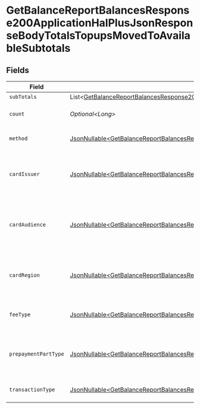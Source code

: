 # GetBalanceReportBalancesResponse200ApplicationHalPlusJsonResponseBodyTotalsTopupsMovedToAvailableSubtotals


## Fields

| Field                                                                                                                                                                                                                                                                                | Type                                                                                                                                                                                                                                                                                 | Required                                                                                                                                                                                                                                                                             | Description                                                                                                                                                                                                                                                                          | Example                                                                                                                                                                                                                                                                              |
| ------------------------------------------------------------------------------------------------------------------------------------------------------------------------------------------------------------------------------------------------------------------------------------ | ------------------------------------------------------------------------------------------------------------------------------------------------------------------------------------------------------------------------------------------------------------------------------------ | ------------------------------------------------------------------------------------------------------------------------------------------------------------------------------------------------------------------------------------------------------------------------------------ | ------------------------------------------------------------------------------------------------------------------------------------------------------------------------------------------------------------------------------------------------------------------------------------ | ------------------------------------------------------------------------------------------------------------------------------------------------------------------------------------------------------------------------------------------------------------------------------------ |
| `subTotals`                                                                                                                                                                                                                                                                          | List\<[GetBalanceReportBalancesResponse200ApplicationHalPlusJsonResponseBodyTotalsTopupsMovedToAvailableSubtotalsSubTotals](../../models/operations/GetBalanceReportBalancesResponse200ApplicationHalPlusJsonResponseBodyTotalsTopupsMovedToAvailableSubtotalsSubTotals.md)>         | :heavy_minus_sign:                                                                                                                                                                                                                                                                   | N/A                                                                                                                                                                                                                                                                                  |                                                                                                                                                                                                                                                                                      |
| `count`                                                                                                                                                                                                                                                                              | *Optional\<Long>*                                                                                                                                                                                                                                                                    | :heavy_minus_sign:                                                                                                                                                                                                                                                                   | Number of transactions of this type                                                                                                                                                                                                                                                  | 50                                                                                                                                                                                                                                                                                   |
| `method`                                                                                                                                                                                                                                                                             | [JsonNullable\<GetBalanceReportBalancesResponse200ApplicationHalPlusJsonResponseBodyTotalsTopupsMovedToAvailableMethod>](../../models/operations/GetBalanceReportBalancesResponse200ApplicationHalPlusJsonResponseBodyTotalsTopupsMovedToAvailableMethod.md)                         | :heavy_minus_sign:                                                                                                                                                                                                                                                                   | Payment type of the transactions                                                                                                                                                                                                                                                     | creditcard                                                                                                                                                                                                                                                                           |
| `cardIssuer`                                                                                                                                                                                                                                                                         | [JsonNullable\<GetBalanceReportBalancesResponse200ApplicationHalPlusJsonResponseBodyTotalsTopupsMovedToAvailableCardIssuer>](../../models/operations/GetBalanceReportBalancesResponse200ApplicationHalPlusJsonResponseBodyTotalsTopupsMovedToAvailableCardIssuer.md)                 | :heavy_minus_sign:                                                                                                                                                                                                                                                                   | In case of payments transactions with card, the card issuer will be available                                                                                                                                                                                                        | amex                                                                                                                                                                                                                                                                                 |
| `cardAudience`                                                                                                                                                                                                                                                                       | [JsonNullable\<GetBalanceReportBalancesResponse200ApplicationHalPlusJsonResponseBodyTotalsTopupsMovedToAvailableCardAudience>](../../models/operations/GetBalanceReportBalancesResponse200ApplicationHalPlusJsonResponseBodyTotalsTopupsMovedToAvailableCardAudience.md)             | :heavy_minus_sign:                                                                                                                                                                                                                                                                   | In case of payments trnsactions with card, the card audience will be available.                                                                                                                                                                                                      | other                                                                                                                                                                                                                                                                                |
| `cardRegion`                                                                                                                                                                                                                                                                         | [JsonNullable\<GetBalanceReportBalancesResponse200ApplicationHalPlusJsonResponseBodyTotalsTopupsMovedToAvailableCardRegion>](../../models/operations/GetBalanceReportBalancesResponse200ApplicationHalPlusJsonResponseBodyTotalsTopupsMovedToAvailableCardRegion.md)                 | :heavy_minus_sign:                                                                                                                                                                                                                                                                   | In case of payments transactions with card, the card region will be available.                                                                                                                                                                                                       | domestic                                                                                                                                                                                                                                                                             |
| `feeType`                                                                                                                                                                                                                                                                            | [JsonNullable\<GetBalanceReportBalancesResponse200ApplicationHalPlusJsonResponseBodyTotalsTopupsMovedToAvailableFeeType>](../../models/operations/GetBalanceReportBalancesResponse200ApplicationHalPlusJsonResponseBodyTotalsTopupsMovedToAvailableFeeType.md)                       | :heavy_minus_sign:                                                                                                                                                                                                                                                                   | Present when the transaction represents a fee.                                                                                                                                                                                                                                       | payment-fee                                                                                                                                                                                                                                                                          |
| `prepaymentPartType`                                                                                                                                                                                                                                                                 | [JsonNullable\<GetBalanceReportBalancesResponse200ApplicationHalPlusJsonResponseBodyTotalsTopupsMovedToAvailablePrepaymentPartType>](../../models/operations/GetBalanceReportBalancesResponse200ApplicationHalPlusJsonResponseBodyTotalsTopupsMovedToAvailablePrepaymentPartType.md) | :heavy_minus_sign:                                                                                                                                                                                                                                                                   | Prepayment part: fee itself, reimbursement, discount, VAT or rounding compensation.                                                                                                                                                                                                  | fee                                                                                                                                                                                                                                                                                  |
| `transactionType`                                                                                                                                                                                                                                                                    | [JsonNullable\<GetBalanceReportBalancesResponse200ApplicationHalPlusJsonResponseBodyTotalsTopupsMovedToAvailableTransactionType>](../../models/operations/GetBalanceReportBalancesResponse200ApplicationHalPlusJsonResponseBodyTotalsTopupsMovedToAvailableTransactionType.md)       | :heavy_minus_sign:                                                                                                                                                                                                                                                                   | Represents the transaction type                                                                                                                                                                                                                                                      | payment                                                                                                                                                                                                                                                                              |